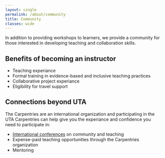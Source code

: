 ```yaml
---
layout: single
permalink: /about/community
title: Community
classes: wide
---
```

In addition to providing workshops to learners, we provide a community for those
interested in developing teaching and collaboration skills. 


## Benefits of becoming an instructor

* Teaching experiance
* Formal training in evidence-based and inclusive teaching practices
* Collaborative project experiance
* Eligibility for travel support

## Connections beyond UTA

The Carpentries are an international organization and participating in the UTA
Carpentries can help give you the experiance and confidence you need to 
participate in:

* [International conferences](https://www.carpentrycon.org/) on community and 
teaching
* Expense-paid teaching opportunities through the Carpentries organization
* Mentoring
